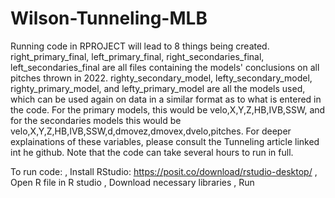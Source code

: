 # Wilson-Tunneling-MLB

Running code in RPROJECT will lead to 8 things being created. right_primary_final, left_primary_final, right_secondaries_final, left_secondaries_final are all files containing the models' conclusions on all pitches thrown in 2022. righty_secondary_model, lefty_secondary_model, righty_primary_model, and lefty_primary_model are all the models used, which can be used again on data in a similar format as to what is entered in the code. For the primary models, this would be velo,X,Y,Z,HB,IVB,SSW, and for the secondaries models this would be velo,X,Y,Z,HB,IVB,SSW,d,dmovez,dmovex,dvelo,pitches. For deeper explainations of these variables, please consult the Tunneling article linked int he github. Note that the code can take several hours to run in full.

To run code:
, Install RStudio: https://posit.co/download/rstudio-desktop/
, Open R file in R studio
, Download necessary libraries
, Run
